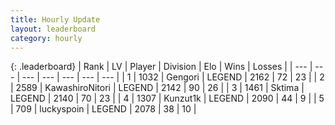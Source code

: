 ```yaml
---
title: Hourly Update
layout: leaderboard
category: hourly
---
```


{: .leaderboard}
| Rank | LV | Player | Division | Elo | Wins | Losses |
| --- | --- | --- | --- | --- | --- | --- |
| <span data-change="0">1</span> | 1032 | <span title="ID: 294236">Gengori</span> | LEGEND | <span data-change="0">2162</span> | <span data-change="0">72</span> | <span data-change="0">23</span> |
| <span data-change="1">2</span> | 2589 | <span title="ID: 164871">KawashiroNitori</span> | LEGEND | <span data-change="10">2142</span> | <span data-change="2">90</span> | <span data-change="0">26</span> |
| <span data-change="-1">3</span> | 1461 | <span title="ID: 353063">Sktima</span> | LEGEND | <span data-change="0">2140</span> | <span data-change="0">70</span> | <span data-change="0">23</span> |
| <span data-change="0">4</span> | 1307 | <span title="ID: 392407">Kunzut1k</span> | LEGEND | <span data-change="0">2090</span> | <span data-change="0">44</span> | <span data-change="0">9</span> |
| <span data-change="0">5</span> | 709 | <span title="ID: 512212">luckyspoin</span> | LEGEND | <span data-change="0">2078</span> | <span data-change="0">38</span> | <span data-change="0">10</span> |